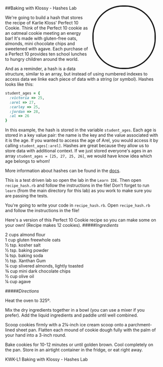 ##Baking with Klossy - Hashes Lab
<img src="https://s3.amazonaws.com/upperline/curriculum-assets/Karlie%2BChristina/Karlie%2BChristina-Kookies00005.png" align="right" width="200px" hspace="10" style="border-radius: 100px; border-style: solid; border-width: 4px"> 

We're going to build a hash that stores the recipe of Karlie Kloss' Perfect 10 Cookie. Think of the Perfect 10 cookie as an oatmeal cookie meeting an energy bar! It's made with gluten-free oats, almonds, mini chocolate chips and sweetened with agave. Each purchase of a Perfect 10 provides ten school lunches to hungry children around the world. 


And as a reminder, a hash is a data structure, similar to an array, but instead of using numbered indexes to access data we linke each piece of data with a string (or symbol). Hashes looks like this:

```ruby
student_ages = {
  :victoria => 25,
  :arel => 27,
  :carley => 25,
  :jordan => 28, 
  :al => 26
}
```

In this example, the hash is stored in the variable `student_ages`. Each age is stored in a key value pair: the name is the key and the value associated with it is the age. If you wanted to access the age of Arel, you would access it by calling `student_ages[:arel]`. Hashes are great because they allow us to store data with additional context. If we just stored everyone's ages in an array `student_ages = [25, 27, 25, 26]`, we would have know idea which age belongs to whom!

More information about hashes can be found in the [docs](http://www.ruby-doc.org/core-2.1.1/Hash.html).


This is a test driven lab so open the lab in the `Learn IDE`. Then open `recipe_hash.rb` and follow the instructions in the file! Don't forget to run `learn` (from the main directory for this lab) as you work to make sure you are passing the tests.


You're going to write your code in `recipe_hash.rb`. Open `recipe_hash.rb` and follow the instructions in the file!

Here's a version of this Perfect 10 Cookie recipe so you can make some on your own! (Recipe makes 12 cookies). 
#####*Ingredients*

2 cups almond flour  
1 cup  gluten freewhole oats  
½ tsp. kosher salt  
½ tsp. baking powder  
¼ tsp. baking soda  
½ tsp. Xanthan Gum   
¼ cup  slivered almonds, lightly toasted  
¾ cup  mini dark chocolate chips  
½ cup  olive oil  
¼ cup  agave  


#####*Directions*

Heat the oven to 325º.

Mix the dry ingredients together in a bowl (you can use a mixer if you prefer).
Add the liquid ingredients and paddle until well combined.

Scoop cookies firmly with a 2¼-inch ice cream scoop onto a parchment-lined sheet pan. Flatten each mound of cookie dough fully with the palm of your hand into a 3-inch round.

Bake cookies for 10-12 minutes or until golden brown. Cool completely on the pan. Store in an airtight container in the fridge, or eat right away.

<p data-visibility='hidden'>KWK-L1 Baking with Klossy - Hashes Lab</p>